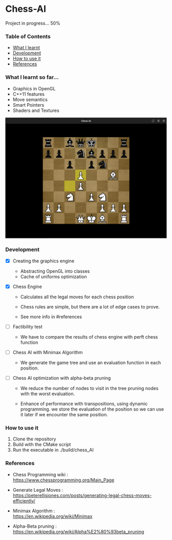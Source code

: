 # Chess-AI

Project in progress... 50%

### Table of Contents
- [What I learnt](#what-i-learnt)
- [Development](#development)
- [How to use it](#how-to-use-it)
- [References](#references)

### What I learnt so far...

- Graphics in OpenGL
- C++11 features
- Move semantics
- Smart Pointers
- Shaders and Textures


![alt text](https://github.com/Juanvoid01/Chess_AI/blob/main/res/photos/chessPhoto.png?raw=true)


### Development

-[x] Creating the graphics engine 

    * Abstracting OpenGL into classes
    * Cache of uniforms optimization

-[x] Chess Engine

    * Calculates all the legal moves for each
      chess position
    
    * Chess rules are simple, but there are a lot of  edge cases to prove.

    * See more info in #references

-[ ] Factibility test

    * We have to compare the results of
      chess engine with perft chess function

-[ ] Chess AI with Minimax Algorithm

    * We generate the game tree and use an evaluation function in each position.

-[ ] Chess AI optimization with alpha-beta pruning

    * We reduce the number of nodes to visit in the tree pruning nodes with the worst evaluation.
    
    * Enhance of performance with transpositions, using dynamic programming. we store the evaluation of the position so we can use it later if we encounter the same position.


### How to use it

1. Clone the repository
2. Build with the CMake script
3. Run the executable in ./build/chess_AI

### References

* Chess Programming wiki : <br>
https://www.chessprogramming.org/Main_Page

* Generate Legal Moves : <br>
https://peterellisjones.com/posts/generating-legal-chess-moves-efficiently/

* Minimax Algorithm : <br>
https://en.wikipedia.org/wiki/Minimax

* Alpha-Beta pruning : <br>
https://en.wikipedia.org/wiki/Alpha%E2%80%93beta_pruning